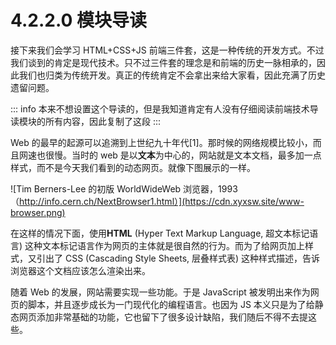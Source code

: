 # 4.2.2.0 模块导读

接下来我们会学习 HTML+CSS+JS 前端三件套，这是一种传统的开发方式。不过我们谈到的肯定是现代技术。只不过三件套的理念是和前端的历史一脉相承的，因此我们也归类为传统开发。真正的传统肯定不会拿出来给大家看，因此充满了历史遗留问题。

::: info
本来不想设置这个导读的，但是我知道肯定有人没有仔细阅读前端技术导读模块的所有内容，因此复制了这段
:::

Web 的最早的起源可以追溯到上世纪九十年代[1]。那时候的网络规模比较小，而且网速也很慢。当时的 web 是以**文本**为中心的，网站就是文本文档，最多加一点样式，而不是今天我们看到的动态网页。就像下图展示的一样。

![Tim Berners-Lee 的初版 WorldWideWeb 浏览器，1993（http://info.cern.ch/NextBrowser1.html）](https://cdn.xyxsw.site/www-browser.png)

在这样的情况下面，使用**HTML** (Hyper Text Markup Language, 超文本标记语言) 这种文本标记语言作为网页的主体就是很自然的行为。而为了给网页加上样式，又引出了 CSS (Cascading Style Sheets, 层叠样式表) 这种样式描述，告诉浏览器这个文档应该怎么渲染出来。

随着 Web 的发展，网站需要实现一些功能。于是 JavaScript 被发明出来作为网页的脚本，并且逐步成长为一门现代化的编程语言。也因为 JS 本义只是为了给静态网页添加非常基础的功能，它也留下了很多设计缺陷，我们随后不得不去提这些。

